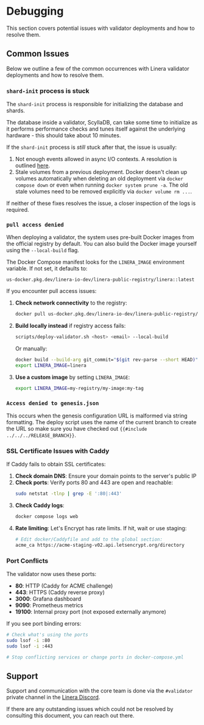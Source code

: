 # Debugging

This section covers potential issues with validator deployments and how to
resolve them.

## Common Issues

Below we outline a few of the common occurrences with Linera validator
deployments and how to resolve them.

### `shard-init` process is stuck

The `shard-init` process is responsible for initializing the database and
shards.

The database inside a validator, ScyllaDB, can take some time to initialize as
it performs performance checks and tunes itself against the underlying
hardware - this should take about 10 minutes.

If the `shard-init` process is _still_ stuck after that, the issue is usually:

1. Not enough events allowed in async I/O contexts. A resolution is outlined
   [here](requirements.md#scylladb-configuration).
2. Stale volumes from a previous deployment. Docker doesn't clean up volumes
   automatically when deleting an old deployment via `docker compose down` or
   even when running `docker system prune -a`. The old stale volumes need to be
   removed explicitly via `docker volume rm ...`.

If neither of these fixes resolves the issue, a closer inspection of the logs is
required.

### `pull access denied`

When deploying a validator, the system uses pre-built Docker images from the
official registry by default. You can also build the Docker image yourself using
the `--local-build` flag.

The Docker Compose manifest looks for the `LINERA_IMAGE` environment variable.
If not set, it defaults to:

```
us-docker.pkg.dev/linera-io-dev/linera-public-registry/linera::latest
```

If you encounter pull access issues:

1. **Check network connectivity** to the registry:

   ```bash
   docker pull us-docker.pkg.dev/linera-io-dev/linera-public-registry/linera:latest
   ```

2. **Build locally instead** if registry access fails:

   ```bash
   scripts/deploy-validator.sh <host> <email> --local-build
   ```

   Or manually:

   ```bash
   docker build --build-arg git_commit="$(git rev-parse --short HEAD)" -f docker/Dockerfile . -t linera
   export LINERA_IMAGE=linera
   ```

3. **Use a custom image** by setting `LINERA_IMAGE`:
   ```bash
   export LINERA_IMAGE=my-registry/my-image:my-tag
   ```

### `Access denied to genesis.json`

This occurs when the genesis configuration URL is malformed via string
formatting. The deploy script uses the name of the current branch to create the
URL so make sure you have checked out `{{#include ../../../RELEASE_BRANCH}}`.

### SSL Certificate Issues with Caddy

If Caddy fails to obtain SSL certificates:

1. **Check domain DNS**: Ensure your domain points to the server's public IP
2. **Check ports**: Verify ports 80 and 443 are open and reachable:
   ```bash
   sudo netstat -tlnp | grep -E ':80|:443'
   ```
3. **Check Caddy logs**:
   ```bash
   docker compose logs web
   ```
4. **Rate limiting**: Let's Encrypt has rate limits. If hit, wait or use
   staging:
   ```bash
   # Edit docker/Caddyfile and add to the global section:
   acme_ca https://acme-staging-v02.api.letsencrypt.org/directory
   ```

### Port Conflicts

The validator now uses these ports:

- **80**: HTTP (Caddy for ACME challenge)
- **443**: HTTPS (Caddy reverse proxy)
- **3000**: Grafana dashboard
- **9090**: Prometheus metrics
- **19100**: Internal proxy port (not exposed externally anymore)

If you see port binding errors:

```bash
# Check what's using the ports
sudo lsof -i :80
sudo lsof -i :443

# Stop conflicting services or change ports in docker-compose.yml
```

## Support

Support and communication with the core team is done via the `#validator`
private channel in the [Linera Discord](https://discord.com/invite/linera).

If there are any outstanding issues which could not be resolved by consulting
this document, you can reach out there.

